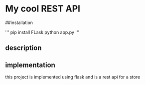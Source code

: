 # My cool REST API

##installation

'''
pip install FLask
python app.py
'''

## description

## implementation

this project is implemented using flask and is a rest api for a store
